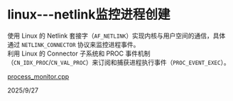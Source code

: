 # linux---netlink监控进程创建

使用 Linux 的 Netlink 套接字（`AF_NETLINK`）实现内核与用户空间的通信，具体通过 `NETLINK_CONNECTOR` 协议来监控进程事件。  
利用 Linux 的 Connector 子系统和 PROC 事件机制（`CN_IDX_PROC`/`CN_VAL_PROC`）来订阅和捕获进程执行事件（`PROC_EVENT_EXEC`）。

[process_monitor.cpp](./files/process_monitor.cpp)


2025/9/27
